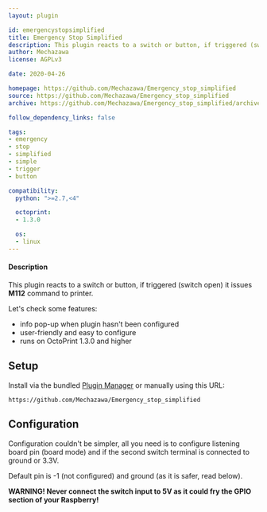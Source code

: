 ```yaml
---
layout: plugin

id: emergencystopsimplified
title: Emergency Stop Simplified
description: This plugin reacts to a switch or button, if triggered (switch open) it issues M112 command to printer.
author: Mechazawa
license: AGPLv3

date: 2020-04-26

homepage: https://github.com/Mechazawa/Emergency_stop_simplified
source: https://github.com/Mechazawa/Emergency_stop_simplified
archive: https://github.com/Mechazawa/Emergency_stop_simplified/archive/master.zip

follow_dependency_links: false

tags:
- emergency
- stop
- simplified
- simple
- trigger
- button

compatibility:
  python: ">=2.7,<4"

  octoprint:
  - 1.3.0

  os:
  - linux
---
```


#### Description

This plugin reacts to a switch or button, if triggered (switch open) it issues **M112** command to printer.

Let's check some features:
* info pop-up when plugin hasn't been configured
* user-friendly and easy to configure
* runs on OctoPrint 1.3.0 and higher

## Setup

Install via the bundled [Plugin Manager](https://docs.octoprint.org/en/master/bundledplugins/pluginmanager.html)
or manually using this URL:

    https://github.com/Mechazawa/Emergency_stop_simplified

## Configuration

Configuration couldn't be simpler, all you need is to configure listening board pin (board mode) and if the second switch terminal is connected to ground or 3.3V.

Default pin is -1 (not configured) and ground (as it is safer, read below).

**WARNING! Never connect the switch input to 5V as it could fry the GPIO section of your Raspberry!**
